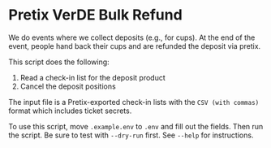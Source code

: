 # Pretix VerDE Bulk Refund

We do events where we collect deposits (e.g., for cups). At the end of the event, people hand back their cups and are refunded the deposit via pretix.

This script does the following:
1. Read a check-in list for the deposit product
2. Cancel the deposit positions

The input file is a Pretix-exported check-in lists with the `CSV (with commas)` format which includes ticket secrets.

To use this script, move `.example.env` to `.env` and fill out the fields. Then run the script. Be sure to test with `--dry-run` first. See `--help` for instructions.
